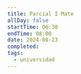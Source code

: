 ```yaml
---
title: Parcial I Mate
allDay: false
startTime: 06:30
endTime: 08:00
date: 2024-08-23
completed: 
tags:
  - universidad
---
```

